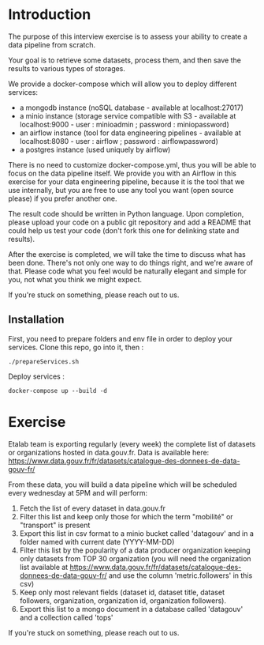 # Introduction

The purpose of this interview exercise is to assess your ability to create a data pipeline from scratch.

Your goal is to retrieve some datasets, process them, and then save the results to various types of storages.

We provide a docker-compose which will allow you to deploy different services:
- a mongodb instance (noSQL database - available at localhost:27017)
- a minio instance (storage service compatible with S3 - available at localhost:9000 - user : minioadmin ; password : miniopassword)
- an airflow instance (tool for data engineering pipelines - available at localhost:8080 - user : airflow ; password : airflowpassword)
- a postgres instance (used uniquely by airflow)

There is no need to customize docker-compose.yml, thus you will be able to focus on the data pipeline itself. We provide you with an Airflow in this exercise for your data engineering pipeline, because it is the tool that we use internally, but you are free to use any tool you want (open source please) if you prefer another one.

The result code should be written in Python language. Upon completion, please upload your code on a public git repository and add a README that could help us test your code (don't fork this one for delinking state and results).

After the exercise is completed, we will take the time to discuss what has been done. There's not only one way to do things right, and we're aware of that. Please code what you feel would be naturally elegant and simple for you, not what you think we might expect.

If you're stuck on something, please reach out to us.

## Installation

First, you need to prepare folders and env file in order to deploy your services. Clone this repo, go into it, then :

```
./prepareServices.sh
```

Deploy services :

```
docker-compose up --build -d
```

# Exercise

Etalab team is exporting regularly (every week) the complete list of datasets or organizations hosted in data.gouv.fr. Data is available here: https://www.data.gouv.fr/fr/datasets/catalogue-des-donnees-de-data-gouv-fr/

From these data, you will build a data pipeline which will be scheduled every wednesday at 5PM and will perform:
1) Fetch the list of every dataset in data.gouv.fr
2) Filter this list and keep only those for which the term "mobilité" or "transport" is present
3) Export this list in csv format to a minio bucket called 'datagouv' and in a folder named with current date (YYYY-MM-DD)
4) Filter this list by the popularity of a data producer organization keeping only datasets from TOP 30 organization (you will need the organization list available at https://www.data.gouv.fr/fr/datasets/catalogue-des-donnees-de-data-gouv-fr/ and use the column 'metric.followers' in this csv)
5) Keep only most relevant fields (dataset id, dataset title, dataset followers, organization, organization id, organization followers).
6) Export this list to a mongo document in a database called 'datagouv' and a collection called 'tops'

If you're stuck on something, please reach out to us.
